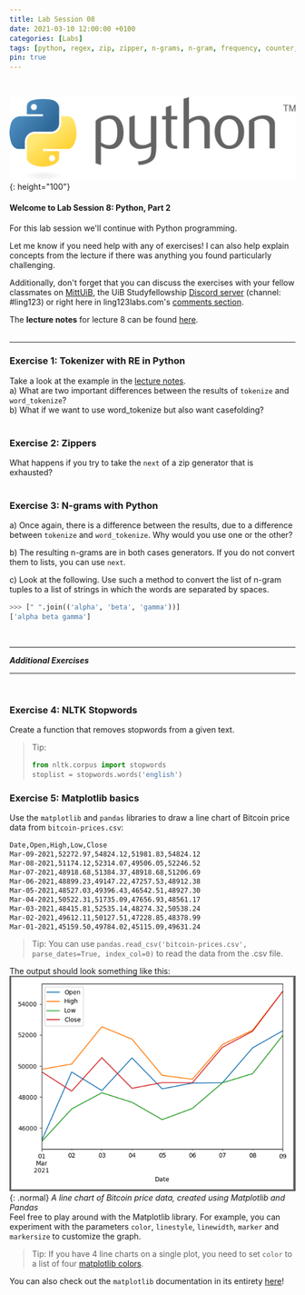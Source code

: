 ```yaml
---
title: Lab Session 08
date: 2021-03-10 12:00:00 +0100
categories: [Labs]
tags: [python, regex, zip, zipper, n-grams, n-gram, frequency, counter, frequencies, Levenshtein, casefold, nltk]
pin: true
---
```


<br>

![Python Logo](/assets/img/lab-post-07/python-logo.png){: height="100"}

#### Welcome to Lab Session 8:  Python, Part 2 <br>

For this lab session we'll continue with Python programming. <br>

Let me know if you need help with any of exercises! I can also help explain concepts from the lecture if there was
anything you found particularly challenging. <br>

Additionally, don't forget that you can discuss the exercises with your fellow classmates on
[MittUiB](https://mitt.uib.no/courses/27100/discussion_topics),
the UiB Studyfellowship [Discord server](https://discord.gg/sXgmWQ2G) (channel: #ling123) or right here in
ling123labs.com's [comments section](#post-extend-wrapper).


The **lecture notes** for lecture 8 can be found
[here](https://lingkurs.h.uib.no/webroot/index.php?page=python/zip&lang=en&course=ling123).
<br>
<br>

---

### Exercise 1: Tokenizer with RE in Python <br>
Take a look at the example in the
[lecture notes](https://lingkurs.h.uib.no/webroot/index.php?page=python/tokenize&lang=en&course=ling123). <br>
a) What are two important differences between the results of `tokenize` and `word_tokenize`? <br>
b) What if we want to use word_tokenize but also want casefolding? <br>
<br>


### Exercise 2: Zippers <br>
What happens if you try to take the `next` of a zip generator that is exhausted? <br>
<br>


### Exercise 3: N-grams with Python <br>
a) Once again, there is a difference between the results, due to a difference between `tokenize` and `word_tokenize`.
Why would you use one or the other? <br>

b) The resulting n-grams are in both cases generators. If you do not convert them to lists, you can use `next`. <br>

c) Look at the following. Use such a method to convert the list of n-gram tuples to a list of strings in which the
words are separated by spaces. <br>
```Python
>>> [" ".join(('alpha', 'beta', 'gamma'))]
['alpha beta gamma']
```

<br>



---

***Additional Exercises***

---

<br>

### Exercise 4: NLTK Stopwords
Create a function that removes stopwords from a given text. <br>
> Tip:
> ```python
> from nltk.corpus import stopwords
> stoplist = stopwords.words('english')
> ```



### Exercise 5: Matplotlib basics
Use the `matplotlib` and `pandas` libraries to draw a line chart of Bitcoin price data from `bitcoin-prices.csv`:

```text
Date,Open,High,Low,Close
Mar-09-2021,52272.97,54824.12,51981.83,54824.12
Mar-08-2021,51174.12,52314.07,49506.05,52246.52
Mar-07-2021,48918.68,51384.37,48918.68,51206.69
Mar-06-2021,48899.23,49147.22,47257.53,48912.38
Mar-05-2021,48527.03,49396.43,46542.51,48927.30
Mar-04-2021,50522.31,51735.09,47656.93,48561.17
Mar-03-2021,48415.81,52535.14,48274.32,50538.24
Mar-02-2021,49612.11,50127.51,47228.85,48378.99
Mar-01-2021,45159.50,49784.02,45115.09,49631.24
```

> Tip:
> You can use `pandas.read_csv('bitcoin-prices.csv', parse_dates=True, index_col=0)` to read the data from the .csv file.

The output should look something like this:
![A line chart of Bitcoin price data](/assets/img/lab-post-08/ex-08-output.png){: .normal}
_A line chart of Bitcoin price data, created using Matplotlib and Pandas_
<br>
Feel free to play around with the Matplotlib library. For example, you can experiment with the parameters
`color`, `linestyle`, `linewidth`, `marker` and `markersize` to customize the graph.
> Tip: If you have 4 line charts on a single plot, you need to set `color` to a list of four
> [matplotlib colors](https://matplotlib.org/3.1.0/gallery/color/named_colors.html).

You can also check out the `matplotlib` documentation in its entirety [here](https://matplotlib.org/)!

